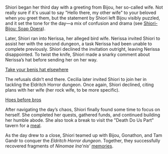 <!-- title: Shiori Nyavella -->
<!-- status: Alive -->

Shiori began her third day with a greeting from Bijou, her so-called wife. Not really sure if it's usual to say "Hello there, my other wife" to your beloved when you greet them, but the statement by Shiori left Bijou visibly puzzled, and it set the tone for the day—a mix of confusion and drama (see [Shiori-Bijou: Soap Opera](#edge:shiori-bijou)).

Later, Shiori ran into Nerissa, her alleged bird wife. Nerissa invited Shiori to assist her with the second dungeon, a task Nerissa had been unable to complete previously. Shiori declined the invitation outright, leaving Nerissa disappointed. To twist the knife, Shiori made a snarky comment about Nerissa’s hat before sending her on her way.

[Take your benis hat elsewhere](#embed:https://www.youtube.com/live/BnpLALzUzD4?feature=shared&t=427)

The refusals didn’t end there. Cecilia later invited Shiori to join her in tackling the Eldritch Horror dungeon. Once again, Shiori declined, citing plans with her wife (her rock wife, to be more specific).

[Hoes before bros](#embed:https://www.youtube.com/live/BnpLALzUzD4?t=736)

After navigating the day’s chaos, Shiori finally found some time to focus on herself. She completed her quests, gathered funds, and continued building her humble abode. She also took a break to visit the "Death Do Us Part" tavern for a [meal](https://www.youtube.com/live/BnpLALzUzD4?feature=shared&t=6718).

As the day drew to a close, Shiori teamed up with Bijou, Gonathon, and Tam Gandr to conquer the _Eldritch Horror dungeon_. Together, they successfully recovered fragments of _Ninomae Ina'nis’_ [memories](https://www.youtube.com/live/BnpLALzUzD4?feature=shared&t=8370).